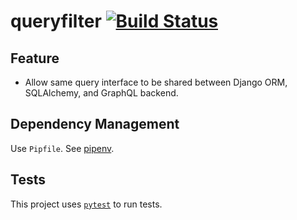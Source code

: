 # queryfilter [![Build Status](https://travis-ci.org/iCHEF/queryfilter.png?branch=master)](https://travis-ci.org/iCHEF/queryfilter)

## Feature

- Allow same query interface to be shared between Django ORM, SQLAlchemy, and GraphQL backend.

## Dependency Management

Use `Pipfile`. See [pipenv](https://docs.pipenv.org/).

## Tests

This project uses [`pytest`](http://pytest.org) to run tests.
